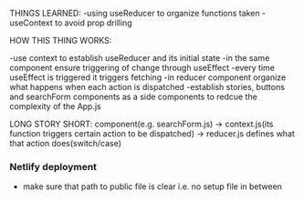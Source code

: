 THINGS LEARNED:
-using useReducer to organize functions taken
-useContext to avoid prop drilling


HOW THIS THING WORKS:

-use context to establish useReducer and its initial state
-in the same component ensure triggering of change through useEffect
-every time useEffect is triggered it triggers fetching
-in reducer component organize what happens when each action is dispatched
-establish stories, buttons and searchForm components as a side components to redcue the complexity of the App.js

LONG STORY SHORT:
component(e.g. searchForm.js) → context.js(its function triggers certain action to be dispatched) → reducer.js defines what that action does(switch/case)

### Netlify deployment
- make sure that path to public file is clear i.e. no setup file in between